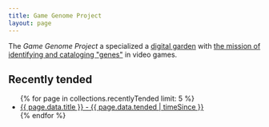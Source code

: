 ```yaml
---
title: Game Genome Project
layout: page
---
```


The _Game Genome Project_ a specialized a [digital garden](notes/digital-garden) with [the mission of identifying and cataloging "genes"](notes/the-project) in video games.

## Recently tended
<ul>
  {% for page in collections.recentlyTended limit: 5 %}
  <li><a href="{{ page.url }}">{{ page.data.title }} - {{ page.data.tended | timeSince }}</a></li>
  {% endfor %}
</ul>